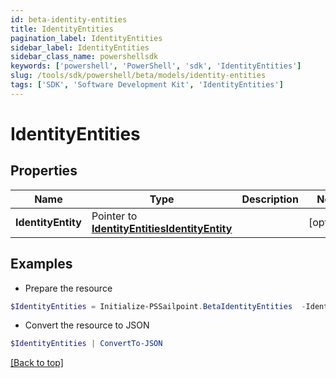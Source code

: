 ```yaml
---
id: beta-identity-entities
title: IdentityEntities
pagination_label: IdentityEntities
sidebar_label: IdentityEntities
sidebar_class_name: powershellsdk
keywords: ['powershell', 'PowerShell', 'sdk', 'IdentityEntities'] 
slug: /tools/sdk/powershell/beta/models/identity-entities
tags: ['SDK', 'Software Development Kit', 'IdentityEntities']
---
```



# IdentityEntities

## Properties

Name | Type | Description | Notes
------------ | ------------- | ------------- | -------------
**IdentityEntity** |  Pointer to [**IdentityEntitiesIdentityEntity**](identity-entities-identity-entity) |  | [optional] 

## Examples

- Prepare the resource
```powershell
$IdentityEntities = Initialize-PSSailpoint.BetaIdentityEntities  -IdentityEntity null
```

- Convert the resource to JSON
```powershell
$IdentityEntities | ConvertTo-JSON
```


[[Back to top]](#) 

